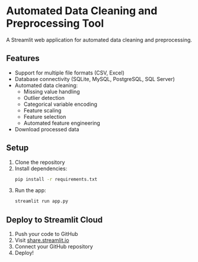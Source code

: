 # Automated Data Cleaning and Preprocessing Tool

A Streamlit web application for automated data cleaning and preprocessing.

## Features

- Support for multiple file formats (CSV, Excel)
- Database connectivity (SQLite, MySQL, PostgreSQL, SQL Server)
- Automated data cleaning:
  - Missing value handling
  - Outlier detection
  - Categorical variable encoding
  - Feature scaling
  - Feature selection
  - Automated feature engineering
- Download processed data

## Setup

1. Clone the repository
2. Install dependencies:
   ```bash
   pip install -r requirements.txt
   ```
3. Run the app:
   ```bash
   streamlit run app.py
   ```

## Deploy to Streamlit Cloud

1. Push your code to GitHub
2. Visit [share.streamlit.io](https://share.streamlit.io)
3. Connect your GitHub repository
4. Deploy! 